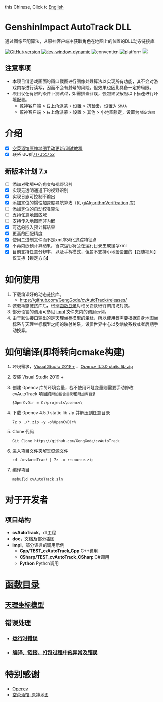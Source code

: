 this Chinese, Click to [English](https://github.com/GengGode/cvAutoTrack/blob/master/doc/README_en.md) 
# GenshinImpact AutoTrack DLL

通过图像匹配算法，从原神客户端中获取角色在地图上的位置的DLL动态链接库

[![GitHub version](https://badge.fury.io/gh/GengGode%2FcvAutoTrack.svg)](https://badge.fury.io/gh/GengGode%2FcvAutoTrack) [![dev-window-dynamic](https://github.com/GengGode/cvAutoTrack/actions/workflows/dev-window-dynamic.yml/badge.svg)](https://github.com/GengGode/cvAutoTrack/actions/workflows/dev-window-dynamic.yml) ![convention](https://img.shields.io/badge/convention-__stdcall-orange.svg) ![platform](https://img.shields.io/badge/platform-Windows-blue.svg) ![](https://img.shields.io/badge/cpu-AMD64-purple.svg)

## 注意事项

- 本项目借游戏画面的窗口截图进行图像处理算法以实现所有功能，其不会对游戏内存进行读写，因而不会有封号的风险，但效果也因此具备一定的局限。
- 项目仅在有限的条件下测试过，如需排查错误，强烈建议按照以下描述进行环境配置。
  - 原神客户端 > 右上角派蒙 > 设置 > 抗锯齿，设置为 `SMAA`
  - 原神客户端 > 右上角派蒙 > 设置 > 其他 > 小地图锁定，设置为 `锁定方向`

# 介绍 

- [x] [空荧酒馆原神地图手动更新/测试教程](doc/kyjg.md)
- [x] 联系 QQ群[717355752](https://jq.qq.com/?_wv=1027&k=YvH6TsM4)

## 新版本计划 7.x

- [ ] 添加对秘境中的角度和视野识别
- [x] 实现无透明通道下的视野识别
- [x] 实现日志可控制不输出
- [x] 添加定位的惯性加速度导航算法（见 [giAlgorithmVerification](https://github.com/GengGode/giAlgorithmVerification) 库）
- [ ] 添加定位的自动校准算法
- [ ] 支持任意地图区域
- [ ] 支持传入地图而非内嵌
- [x] 可选的嵌入预计算结果
- [x] 更高的匹配精度
- [x] 使用二进制文件而不是xml序列化追踪特征点
- [x] 不再内嵌预计算结果，首次运行将会在运行目录生成缓存xml
- [x] 目前支持任意分辨率，以及手柄模式，但暂不支持小地图设置的【跟随视角】仅支持【锁定方向】

# 如何使用

1. 下载编译好的动态链接库。
   - https://github.com/GengGode/cvAutoTrack/releases/
2. 装载动态链接库后，根据[函数目录](#函数目录)对相关函数进行调用或封装。
3. 部分语言的调用可参见 [impl](impl) 文件夹内的调用示例。
4. 由于默认接口输出的是[天理坐标模型](doc/天理坐标模型.md)的坐标，所以使用者需要根据自身地图坐标系与天理坐标模型之间的映射关系，设置世界中心以及缩放系数或者后期手动换算。

# 如何编译(即将转向cmake构建)

1. 环境需求，[Visual Studio 2019 +](https://visualstudio.microsoft.com/zh-hans/vs/) 、[Opencv 4.5.0 static lib zip](https://github.com/GengGode/opencv450Release/releases/download/v1.0/Release.zip)
2. 安装 Visual Studio 2019 +
3. 创建 Opencv 库的环境变量，若不使用环境变量则需要手动修改 cvAutoTrack 项目的`附加包含目录`和`附加库目录`

    ``` $OpenCvDir = C:\projects\opencv\ ```
4. 下载 Opencv 4.5.0 static lib zip 并解压到任意目录

    ``` 7z x ./*.zip -y -o%OpenCvDir% ```
5. Clone 代码

   ``` Git Clone https://github.com/GengGode/cvAutoTrack ```

6. 进入项目文件夹解压资源文件

    ``` cd .\cvAutoTrack | 7z -x resource.zip ```
7. 编译项目

    ``` msbuild cvAutoTrack.sln ```

# 对于开发者

## 项目结构

- **cvAutoTrack**，dll工程
- **doc**，文档及部分插图
- **impl**，部分语言的调用示例
    - **Cpp/TEST_cvAutoTrack_Cpp** C++调用
    - **CSharp/TEST_cvAutoTrack_CSharp** C#调用
    - **Python** Python调用


# [函数目录](doc/函数目录.md) 

## [天理坐标模型](doc/%E5%A4%A9%E7%90%86%E5%9D%90%E6%A0%87%E6%A8%A1%E5%9E%8B.md)

## 错误处理
- ###  [运行时错误](doc/%E6%97%A0%E6%B3%95%E8%BF%90%E8%A1%8C.md) 
- ### [编译、链接、打包过程中的异常及错误]()

# 特别感谢 
   - [Opencv](https://opencv.org/)
   - [空荧酒馆-原神地图](https://yuanshen.site/docs/)
